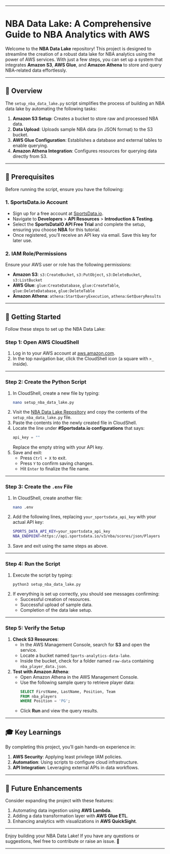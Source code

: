 
---

# NBA Data Lake: A Comprehensive Guide to NBA Analytics with AWS

Welcome to the **NBA Data Lake** repository! This project is designed to streamline the creation of a robust data lake for NBA analytics using the power of AWS services. With just a few steps, you can set up a system that integrates **Amazon S3**, **AWS Glue**, and **Amazon Athena** to store and query NBA-related data effortlessly.

---

## 📖 Overview

The `setup_nba_data_lake.py` script simplifies the process of building an NBA data lake by automating the following tasks:

1. **Amazon S3 Setup**: Creates a bucket to store raw and processed NBA data.
2. **Data Upload**: Uploads sample NBA data (in JSON format) to the S3 bucket.
3. **AWS Glue Configuration**: Establishes a database and external tables to enable querying.
4. **Amazon Athena Integration**: Configures resources for querying data directly from S3.

---

## 🔑 Prerequisites

Before running the script, ensure you have the following:

### 1. **SportsData.io Account**
- Sign up for a free account at [SportsData.io](https://sportsdata.io).
- Navigate to **Developers** > **API Resources** > **Introduction & Testing**.
- Select the **SportsDataIO API Free Trial** and complete the setup, ensuring you choose **NBA** for this tutorial.
- Once registered, you’ll receive an API key via email. Save this key for later use.

### 2. **IAM Role/Permissions**
Ensure your AWS user or role has the following permissions:
- **Amazon S3**: `s3:CreateBucket`, `s3:PutObject`, `s3:DeleteBucket`, `s3:ListBucket`
- **AWS Glue**: `glue:CreateDatabase`, `glue:CreateTable`, `glue:DeleteDatabase`, `glue:DeleteTable`
- **Amazon Athena**: `athena:StartQueryExecution`, `athena:GetQueryResults`

---

## 🚀 Getting Started

Follow these steps to set up the NBA Data Lake:

### **Step 1: Open AWS CloudShell**
1. Log in to your AWS account at [aws.amazon.com](https://aws.amazon.com).
2. In the top navigation bar, click the CloudShell icon (a square with `>_` inside).

---

### **Step 2: Create the Python Script**
1. In CloudShell, create a new file by typing:
   ```bash
   nano setup_nba_data_lake.py
   ```
2. Visit the [NBA Data Lake Repository](https://github.com/alahl1/NBADataLake) and copy the contents of the `setup_nba_data_lake.py` file.
3. Paste the contents into the newly created file in CloudShell.
4. Locate the line under **#Sportsdata.io configurations** that says:
   ```python
   api_key = ""
   ```
   Replace the empty string with your API key.
5. Save and exit:
   - Press `Ctrl + X` to exit.
   - Press `Y` to confirm saving changes.
   - Hit `Enter` to finalize the file name.

---

### **Step 3: Create the `.env` File**
1. In CloudShell, create another file:
   ```bash
   nano .env
   ```
2. Add the following lines, replacing `your_sportsdata_api_key` with your actual API key:
   ```bash
   SPORTS_DATA_API_KEY=your_sportsdata_api_key
   NBA_ENDPOINT=https://api.sportsdata.io/v3/nba/scores/json/Players
   ```
3. Save and exit using the same steps as above.

---

### **Step 4: Run the Script**
1. Execute the script by typing:
   ```bash
   python3 setup_nba_data_lake.py
   ```
2. If everything is set up correctly, you should see messages confirming:
   - Successful creation of resources.
   - Successful upload of sample data.
   - Completion of the data lake setup.

---

### **Step 5: Verify the Setup**
1. **Check S3 Resources**:
   - In the AWS Management Console, search for **S3** and open the service.
   - Locate a bucket named `Sports-analytics-data-lake`.
   - Inside the bucket, check for a folder named `raw-data` containing `nba_player_data.json`.
2. **Test with Amazon Athena**:
   - Open Amazon Athena in the AWS Management Console.
   - Use the following sample query to retrieve player data:
     ```sql
     SELECT FirstName, LastName, Position, Team
     FROM nba_players
     WHERE Position = 'PG';
     ```
   - Click **Run** and view the query results.

---

## 🎓 Key Learnings
By completing this project, you’ll gain hands-on experience in:
1. **AWS Security**: Applying least privilege IAM policies.
2. **Automation**: Using scripts to configure cloud infrastructure.
3. **API Integration**: Leveraging external APIs in data workflows.

---

## 🔮 Future Enhancements
Consider expanding the project with these features:
1. Automating data ingestion using **AWS Lambda**.
2. Adding a data transformation layer with **AWS Glue ETL**.
3. Enhancing analytics with visualizations in **AWS QuickSight**.

---

Enjoy building your NBA Data Lake! If you have any questions or suggestions, feel free to contribute or raise an issue. 🏀

--- 
